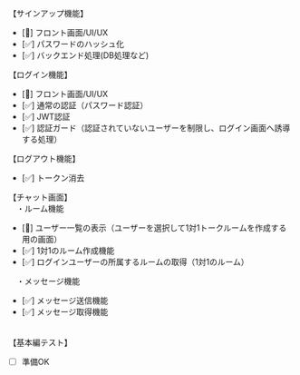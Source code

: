 【サインアップ機能】

- [🔼] フロント画面/UI/UX  
- [✅] パスワードのハッシュ化  
- [✅] バックエンド処理(DB処理など)

【ログイン機能】

- [🔼] フロント画面/UI/UX  
- [✅] 通常の認証（パスワード認証）  
- [✅] JWT認証  
- [✅] 認証ガード（認証されていないユーザーを制限し、ログイン画面へ誘導する処理）

【ログアウト機能】

- [✅] トークン消去

【チャット画面】  
　・ルーム機能

- [🔼] ユーザー一覧の表示（ユーザーを選択して1対1トークルームを作成する用の画面）  
- [✅] 1対1のルーム作成機能  
- [✅] ログインユーザーの所属するルームの取得（1対1のルーム）  
      

　・メッセージ機能

- [✅] メッセージ送信機能  
- [✅] メッセージ取得機能  
      

　  
【基本編テスト】

- [ ] 準備OK

